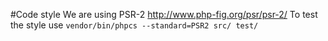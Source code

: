 #Code style
We are using PSR-2 http://www.php-fig.org/psr/psr-2/
To test the style use ```vendor/bin/phpcs --standard=PSR2 src/ test/```
